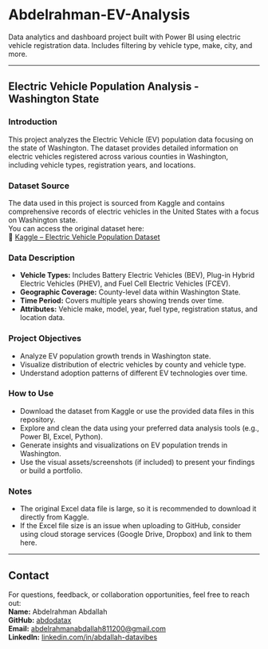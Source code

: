 # Abdelrahman-EV-Analysis

Data analytics and dashboard project built with Power BI using electric vehicle registration data. Includes filtering by vehicle type, make, city, and more.

---

## Electric Vehicle Population Analysis - Washington State

### Introduction  
This project analyzes the Electric Vehicle (EV) population data focusing on the state of Washington. The dataset provides detailed information on electric vehicles registered across various counties in Washington, including vehicle types, registration years, and locations.

### Dataset Source  
The data used in this project is sourced from Kaggle and contains comprehensive records of electric vehicles in the United States with a focus on Washington state.  
You can access the original dataset here:  
🔗 [Kaggle – Electric Vehicle Population Dataset](https://www.kaggle.com/datasets/yashusinghal/electric-vehicle-population-dataset?utm_source=chatgpt.com)

### Data Description  
- **Vehicle Types:** Includes Battery Electric Vehicles (BEV), Plug-in Hybrid Electric Vehicles (PHEV), and Fuel Cell Electric Vehicles (FCEV).  
- **Geographic Coverage:** County-level data within Washington State.  
- **Time Period:** Covers multiple years showing trends over time.  
- **Attributes:** Vehicle make, model, year, fuel type, registration status, and location data.

### Project Objectives  
- Analyze EV population growth trends in Washington state.  
- Visualize distribution of electric vehicles by county and vehicle type.  
- Understand adoption patterns of different EV technologies over time.

### How to Use  
- Download the dataset from Kaggle or use the provided data files in this repository.  
- Explore and clean the data using your preferred data analysis tools (e.g., Power BI, Excel, Python).  
- Generate insights and visualizations on EV population trends in Washington.  
- Use the visual assets/screenshots (if included) to present your findings or build a portfolio.

### Notes  
- The original Excel data file is large, so it is recommended to download it directly from Kaggle.  
- If the Excel file size is an issue when uploading to GitHub, consider using cloud storage services (Google Drive, Dropbox) and link to them here.

---

## Contact

For questions, feedback, or collaboration opportunities, feel free to reach out:  
**Name:** Abdelrahman Abdallah  
**GitHub:** [abdodatax](https://github.com/abdodatax)  
**Email:** abdelrahmanabdallah811200@gmail.com  
**LinkedIn:** [linkedin.com/in/abdallah-datavibes](https://www.linkedin.com/in/abdallah-datavibes)
